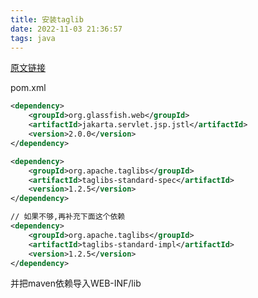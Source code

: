 ```yaml
---
title: 安装taglib  
date: 2022-11-03 21:36:57  
tags: java  
---
```


[原文链接](https://blog.csdn.net/amiao_2018/article/details/116357125)

<!-- more -->
pom.xml
```xml
<dependency>
    <groupId>org.glassfish.web</groupId>
    <artifactId>jakarta.servlet.jsp.jstl</artifactId>
    <version>2.0.0</version>
</dependency>

<dependency>
    <groupId>org.apache.taglibs</groupId>
    <artifactId>taglibs-standard-spec</artifactId>
    <version>1.2.5</version>
</dependency>

// 如果不够,再补充下面这个依赖
<dependency>
    <groupId>org.apache.taglibs</groupId>
    <artifactId>taglibs-standard-impl</artifactId>
    <version>1.2.5</version>
</dependency>

```
并把maven依赖导入WEB-INF/lib